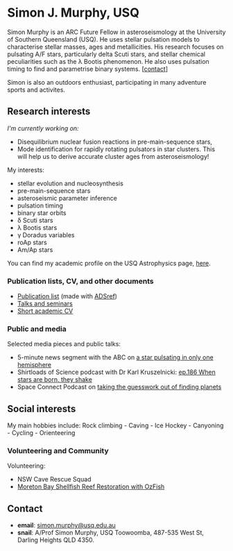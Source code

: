 # Simon J. Murphy, USQ

Simon Murphy is an ARC Future Fellow in asteroseismology at the University of Southern Queensland (USQ). He uses stellar pulsation models to characterise stellar masses, ages and metallicities. His research focuses on pulsating A/F stars, particularly delta Scuti stars, and stellar chemical peculiarities such as the &lambda; Bootis phenomenon. He also uses pulsation timing to find and parametrise binary systems. \[[contact](https://simonjmurphy.github.io/#contact)\]

Simon is also an outdoors enthusiast, participating in many adventure sports and activites.

## Research interests

_I'm currently working on:_  
* Disequilibrium nuclear fusion reactions in pre-main-sequence stars,
* Mode identification for rapidly rotating pulsators in star clusters. This will help us to derive accurate cluster ages from asteroseismology!

My interests:
   * stellar evolution and nucleosynthesis
   * pre-main-sequence stars
   * asteroseismic parameter inference
   * pulsation timing
   * binary star orbits
   * &delta; Scuti stars
   * &lambda; Bootis stars
   * &gamma; Doradus variables
   * roAp stars
   * Am/Ap stars

You can find my academic profile on the USQ Astrophysics page, [here](https://astrophysics.usq.edu.au/simon-j-murphy/).

### Publication lists, CV, and other documents

   * [Publication list](https://www.dropbox.com/s/9qni389nkng53tb/publications.pdf?dl=0) (made with [ADSref](https://github.com/SimonJMurphy/ADSref))
   * [Talks and seminars](https://www.dropbox.com/s/e6fwd34iix3rozp/presentations.pdf?dl=0)
   * [Short academic CV](https://www.dropbox.com/scl/fi/pjeaj75fuehis3aud7yoi/Simon_J_Murphy_CV_short.pdf?rlkey=lzw4h9w0fmedlzdn1i8l5mv1m&st=kh1azfp9&dl=0)

### Public and media

Selected media pieces and public talks:
* 5-minute news segment with the ABC on [a star pulsating in only one hemisphere](https://vimeo.com/399390468)
* Shirtloads of Science podcast with Dr Karl Kruszelnicki: [ep.186 When stars are born, they shake](https://podcasts.google.com/feed/aHR0cDovL3NoaXJ0bG9hZHNvZnNjaWVuY2UubGlic3luLmNvbS9yc3M/episode/ZDc3NWM0NjktZWUxOS00NzY0LThkYTEtNjlmYjZmYmEyMjky?ep=14&fbclid=IwAR3I_5K_3mwlu1TBZEPDCO0JvK4UhY0fGFQSbQiFnbZpgdzz9hOh6Jvxk84)
* Space Connect Podcast on [taking the guesswork out of finding planets](https://www.spaceconnectonline.com.au/discovery/5931-podcast-taking-the-guesswork-out-of-finding-planets)

## Social interests

My main hobbies include: Rock climbing - Caving - Ice Hockey - Canyoning - Cycling - Orienteering

### Volunteering and Community

Volunteering:
  * NSW Cave Rescue Squad
  * [Moreton Bay Shellfish Reef Restoration with OzFish](https://ozfish.org.au/projects/moreton-bay-shellfish-reef-restoration/)

## Contact

   * **email**: <simon.murphy@usq.edu.au>
   * **snail**: A/Prof Simon Murphy, USQ Toowoomba, 487-535 West St, Darling Heights QLD 4350.
